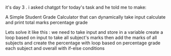 it's day 3 . i asked chatgpt for today's task and he told me to make:

A Simple Student Grade Calculator that can 
  dynamically take input 
  calculate and print 
    total marks 
    percentage 
    grade

Lets solve it like this :
  we need to take input and store in a variable
  create a loop based on input to take all subject's marks
  then add the marks of all subjects and create the percentage with loop
  based on percentage grade each subject and overall with if-else conditions

